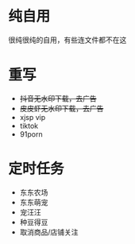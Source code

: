 # 纯自用
很纯很纯的自用，有些连文件都不在这
# 重写
- ~~抖音无水印下载，去广告~~
- ~~皮皮虾无水印下载，去广告~~
- xjsp vip
- tiktok
- 91porn
# 定时任务
- 东东农场
- 东东萌宠
- 宠汪汪
- 种豆得豆
- 取消商品/店铺关注